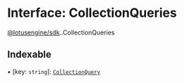 # Interface: CollectionQueries

[@lotusengine/sdk](../wiki/@lotusengine.sdk).[<internal>](../wiki/@lotusengine.sdk.%3Cinternal%3E).CollectionQueries

## Indexable

▪ [key: `string`]: [`CollectionQuery`](../wiki/@lotusengine.sdk.%3Cinternal%3E#collectionquery)
